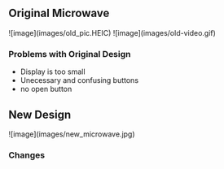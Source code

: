  
<h2> Original Microwave </h2>
![image](images/old_pic.HEIC)
![image](images/old-video.gif)
<h3> Problems with Original Design </h3>
  
  * Display is too small
  * Unecessary and confusing buttons
  * no open button
  
<h2> New Design </h2>
![image](images/new_microwave.jpg)
<h3> Changes </h3>
